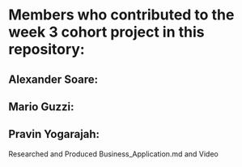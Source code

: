  
# Members who contributed to the week 3 cohort project in this repository:

## Alexander Soare:

## Mario Guzzi:

## Pravin Yogarajah:
Researched and Produced Business_Application.md and Video

